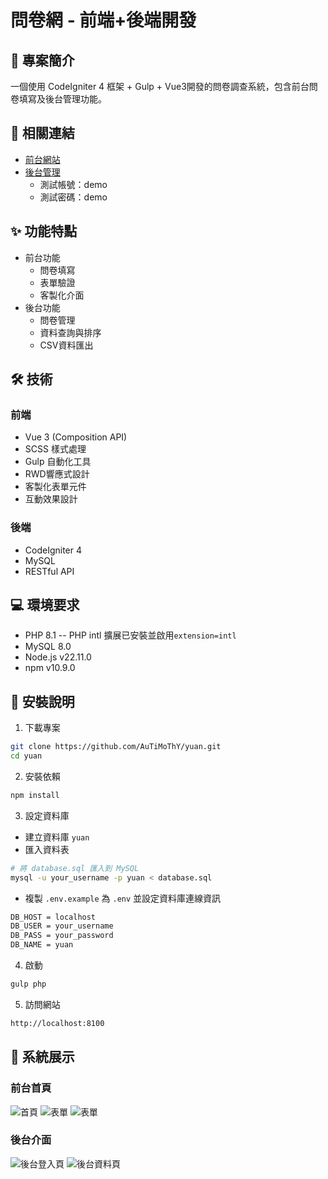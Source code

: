 # 問卷網 - 前端+後端開發

## 📝 專案簡介
一個使用 CodeIgniter 4 框架 + Gulp + Vue3開發的問卷調查系統，包含前台問卷填寫及後台管理功能。

## 🔗 相關連結
- [前台網站](https://demo-yuan.auozzy.com/)
- [後台管理](https://demo-yuan.auozzy.com/demoadmin)
  - 測試帳號：demo
  - 測試密碼：demo

## ✨ 功能特點
- 前台功能
  - 問卷填寫
  - 表單驗證
  - 客製化介面
- 後台功能
  - 問卷管理
  - 資料查詢與排序
  - CSV資料匯出

## 🛠 技術
### 前端
- Vue 3 (Composition API)
- SCSS 樣式處理
- Gulp 自動化工具
- RWD響應式設計
- 客製化表單元件
- 互動效果設計

### 後端
- CodeIgniter 4
- MySQL
- RESTful API


## 💻 環境要求
- PHP 8.1
-- PHP intl 擴展已安裝並啟用`extension=intl`
- MySQL 8.0
- Node.js v22.11.0
- npm v10.9.0

## 🔧 安裝說明
1. 下載專案
```bash
git clone https://github.com/AuTiMoThY/yuan.git
cd yuan
```

2. 安裝依賴
```bash
npm install
```

3. 設定資料庫
- 建立資料庫 `yuan`
- 匯入資料表
```bash
# 將 database.sql 匯入到 MySQL
mysql -u your_username -p yuan < database.sql
```
- 複製 `.env.example` 為 `.env` 並設定資料庫連線資訊
```bash
DB_HOST = localhost
DB_USER = your_username
DB_PASS = your_password
DB_NAME = yuan
```

4. 啟動
```bash
gulp php
```

5. 訪問網站
```bash
http://localhost:8100
```



## 📸 系統展示
### 前台首頁
![首頁](https://demo.auozzy.com/picture/yuan-index.jpg)
![表單](https://demo.auozzy.com/picture/yuan-form-1.jpg)
![表單](https://demo.auozzy.com/picture/yuan-form-2.jpg)

### 後台介面
![後台登入頁](https://demo.auozzy.com/picture/yuan-admin-login.jpg)
![後台資料頁](https://demo.auozzy.com/picture/yuan-admin-datatable.jpg)


